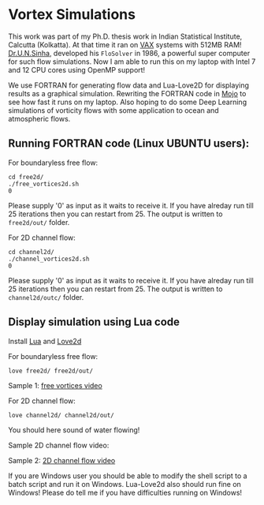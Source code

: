 # Vortex Simulations

This work was part of my Ph.D. thesis work in Indian Statistical Institute, Calcutta (Kolkatta). At that time it ran on [VAX](https://en.wikipedia.org/wiki/VAX) systems with 512MB RAM! [Dr.U.N.Sinha](https://www.facebook.com/DrUnSinha/), developed his `FloSolver` in 1986, a powerful super computer for such flow simulations. Now I am able to run this on my laptop with Intel 7 and 12 CPU cores using OpenMP support!

We use FORTRAN for generating flow data and Lua-Love2D for displaying results as a graphical simulation. Rewriting the FORTRAN code in [Mojo](https://github.com/modularml/mojo) to see how fast it runs on my laptop. Also hoping to do some Deep Learning simulations of vorticity flows with some application to ocean and atmospheric flows.

## Running FORTRAN code (Linux UBUNTU users):

For boundaryless free flow:

```
cd free2d/
./free_vortices2d.sh
0
```

Please supply '0' as input as it waits to receive it.
If you have alreday run till 25 iterations then you can restart from 25.
The output is written to `free2d/out/` folder.


For 2D channel flow:

```
cd channel2d/
./channel_vortices2d.sh
0
```

Please supply '0' as input as it waits to receive it.
If you have alreday run till 25 iterations then you can restart from 25.
The output is written to `channel2d/outc/` folder.


## Display simulation using **Lua** code

Install [Lua](https://lua.org) and [Love2d](https://love2d.org/)

For boundaryless free flow:
```
love free2d/ free2d/out/
```

Sample 1: [free vortices video](https://vimeo.com/922070885)


For 2D channel flow:
```
love channel2d/ channel2d/out/
```

You should here sound of water flowing!

Sample 2D channel flow video:

Sample 2: [2D channel flow video](https://vimeo.com/922081441)


If you are Windows user you should be able to modify the shell script to a batch script and run it on Windows. Lua-Love2d also should run fine on Windows!
Please do tell me if you have difficulties running on Windows!